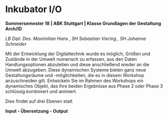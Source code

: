 # Inkubator I/O

__Sommersemester 18 | ABK Stuttgart | Klasse Grundlagen der Gestaltung Arch/ID__


_LB Dipl. Des. Maximilian Hans , SH Sebastian Viering , SH Johanna Schneider_



Mit der Entwicklung der Digitaltechnik wurde es möglich, Größen und Zustände in der Umwelt numerisch zu erfassen, aus den Daten Handlungsoptionen abzuleiten und diese anschließend wieder an die Umwelt abzugeben.
Diese dynamischen Systeme bieten ganz neue Gestaltungsräume und -möglichkeiten, die es in diesem Workshop anzuschneiden gilt.
Entwickeln Sie im Rahmen des Workshops ein dynamisches Objekt, das Ihre beiden Ergebnisse aus Phase 2 oder Phase 3 schlüssig kombiniert und animiert.


Dies findet auf drei Ebenen statt

__Input - Übersetzung - Output__
